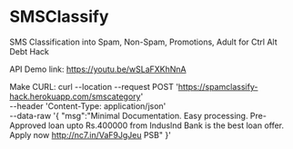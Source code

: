 # SMSClassify
SMS Classification into Spam, Non-Spam, Promotions, Adult for Ctrl Alt Debt Hack

API Demo link: https://youtu.be/wSLaFXKhNnA

Make CURL:
curl --location --request POST 'https://spamclassify-hack.herokuapp.com/smscategory' \
--header 'Content-Type: application/json' \
--data-raw '{
    "msg":"Minimal Documentation. Easy processing. Pre-Approved loan upto Rs.400000 from Induslnd Bank is the best loan offer. Apply now http://nc7.in/VaF9JgJeu PSB"
}'

